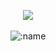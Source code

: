 <p align="center">
  <a href="https://discord.com/users/442626774841556992"> <img align="center" src="https://lanyard.kyrie25.me/api/442626774841556992?waveColor=fff&waveSpotifyColor=212121&gradient=fff&borderRadius=25px&bg=000"/></a>
  <br>
  <br>
  <img src="https://komarev.com/ghpvc/?username=vawnair&color=gray&style=plastic" alt=":name" />
</p>
